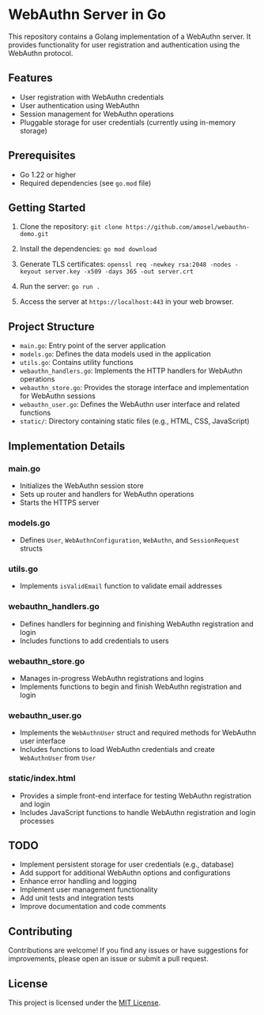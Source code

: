 # WebAuthn Server in Go

This repository contains a Golang implementation of a WebAuthn server. It provides functionality for user registration and authentication using the WebAuthn protocol.

## Features

- User registration with WebAuthn credentials
- User authentication using WebAuthn
- Session management for WebAuthn operations
- Pluggable storage for user credentials (currently using in-memory storage)

## Prerequisites

- Go 1.22 or higher
- Required dependencies (see `go.mod` file)

## Getting Started

1. Clone the repository:
   `git clone https://github.com/amosel/webauthn-demo.git`
2. Install the dependencies:
   `go mod download`
3. Generate TLS certificates:
   `openssl req -newkey rsa:2048 -nodes -keyout server.key -x509 -days 365 -out server.crt`
4. Run the server:
   `go run .`

5. Access the server at `https://localhost:443` in your web browser.

## Project Structure

- `main.go`: Entry point of the server application
- `models.go`: Defines the data models used in the application
- `utils.go`: Contains utility functions
- `webauthn_handlers.go`: Implements the HTTP handlers for WebAuthn operations
- `webauthn_store.go`: Provides the storage interface and implementation for WebAuthn sessions
- `webauthn_user.go`: Defines the WebAuthn user interface and related functions
- `static/`: Directory containing static files (e.g., HTML, CSS, JavaScript)

## Implementation Details

### main.go

- Initializes the WebAuthn session store
- Sets up router and handlers for WebAuthn operations
- Starts the HTTPS server

### models.go

- Defines `User`, `WebAuthnConfiguration`, `WebAuthn`, and `SessionRequest` structs

### utils.go

- Implements `isValidEmail` function to validate email addresses

### webauthn_handlers.go

- Defines handlers for beginning and finishing WebAuthn registration and login
- Includes functions to add credentials to users

### webauthn_store.go

- Manages in-progress WebAuthn registrations and logins
- Implements functions to begin and finish WebAuthn registration and login

### webauthn_user.go

- Implements the `WebAuthnUser` struct and required methods for WebAuthn user interface
- Includes functions to load WebAuthn credentials and create `WebAuthnUser` from `User`

### static/index.html

- Provides a simple front-end interface for testing WebAuthn registration and login
- Includes JavaScript functions to handle WebAuthn registration and login processes

## TODO

- Implement persistent storage for user credentials (e.g., database)
- Add support for additional WebAuthn options and configurations
- Enhance error handling and logging
- Implement user management functionality
- Add unit tests and integration tests
- Improve documentation and code comments

## Contributing

Contributions are welcome! If you find any issues or have suggestions for improvements, please open an issue or submit a pull request.

## License

This project is licensed under the [MIT License](LICENSE).
